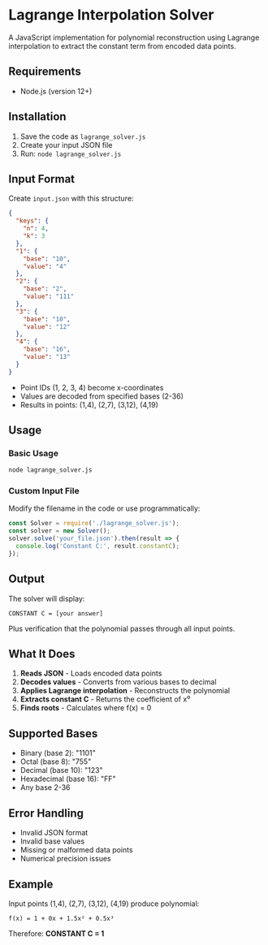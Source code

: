 # Lagrange Interpolation Solver

A JavaScript implementation for polynomial reconstruction using Lagrange interpolation to extract the constant term from encoded data points.

## Requirements

- Node.js (version 12+)

## Installation

1. Save the code as `lagrange_solver.js`
2. Create your input JSON file
3. Run: `node lagrange_solver.js`

## Input Format

Create `input.json` with this structure:

```json
{
  "keys": {
    "n": 4,
    "k": 3
  },
  "1": {
    "base": "10",
    "value": "4"
  },
  "2": {
    "base": "2", 
    "value": "111"
  },
  "3": {
    "base": "10",
    "value": "12"
  },
  "4": {
    "base": "16",
    "value": "13"
  }
}
```

- Point IDs (1, 2, 3, 4) become x-coordinates
- Values are decoded from specified bases (2-36)
- Results in points: (1,4), (2,7), (3,12), (4,19)

## Usage

### Basic Usage
```bash
node lagrange_solver.js
```

### Custom Input File
Modify the filename in the code or use programmatically:

```javascript
const Solver = require('./lagrange_solver.js');
const solver = new Solver();
solver.solve('your_file.json').then(result => {
  console.log('Constant C:', result.constantC);
});
```

## Output

The solver will display:
```
CONSTANT C = [your answer]
```

Plus verification that the polynomial passes through all input points.

## What It Does

1. **Reads JSON** - Loads encoded data points
2. **Decodes values** - Converts from various bases to decimal
3. **Applies Lagrange interpolation** - Reconstructs the polynomial
4. **Extracts constant C** - Returns the coefficient of x⁰
5. **Finds roots** - Calculates where f(x) = 0

## Supported Bases

- Binary (base 2): "1101"
- Octal (base 8): "755" 
- Decimal (base 10): "123"
- Hexadecimal (base 16): "FF"
- Any base 2-36

## Error Handling

- Invalid JSON format
- Invalid base values
- Missing or malformed data points
- Numerical precision issues

## Example

Input points (1,4), (2,7), (3,12), (4,19) produce polynomial:
```
f(x) = 1 + 0x + 1.5x² + 0.5x³
```
Therefore: **CONSTANT C = 1**
